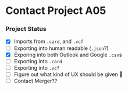 # Contact Project A05

### Project Status

- [X] Imports from `.card`, and `.vcf`
- [ ] Exporting into human readable (`.json`?)
- [X] Exporing into both Outlook and Google `.csv`s
- [ ] Exporting into `.card`
- [ ] Exporting into `.vcf`
- [ ] Figure out what kind of UX should be given 👀
- [ ] Contact Merger??
